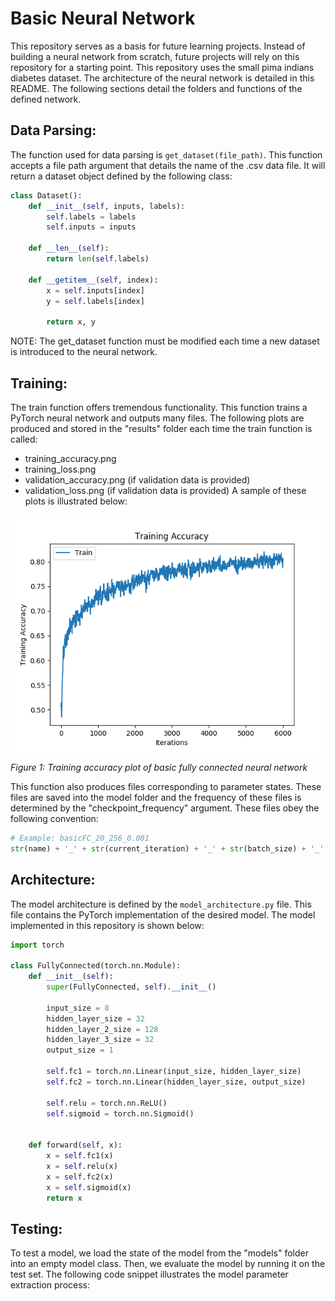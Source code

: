 # Basic Neural Network
This repository serves as a basis for future learning projects. Instead 
of building a neural network from scratch, future projects will rely 
on this repository for a starting point. This repository uses
the small pima indians diabetes dataset. The architecture of the neural
network is detailed in this README. The following sections detail 
the folders and functions of the defined network. 

## Data Parsing:
The function used for data parsing is ```get_dataset(file_path)```. 
This function accepts a file path argument that details the name of the 
.csv data file. It will return a dataset object defined by the following
class:
```python
class Dataset():
    def __init__(self, inputs, labels):
        self.labels = labels
        self.inputs = inputs

    def __len__(self):
        return len(self.labels)

    def __getitem__(self, index):
        x = self.inputs[index]
        y = self.labels[index]

        return x, y
```
NOTE: The get_dataset function must be modified each time a new dataset
is introduced to the neural network.

## Training:
The train function offers tremendous functionality. This function trains
a PyTorch neural network and outputs many files. The following plots are
produced and stored in the "results" folder each time the train function
is called:
- training_accuracy.png
- training_loss.png
- validation_accuracy.png (if validation data is provided)
- validation_loss.png (if validation data is provided)
A sample of these plots is illustrated below:

![](results/training_accuracy.png)

*Figure 1: Training accuracy plot of basic fully connected neural network*

This function also produces files corresponding to parameter states. 
These files are saved into the model folder and the frequency of these
files is determined by the "checkpoint_frequency" argument. These 
files obey the following convention:
```python
# Example: basicFC_20_256_0.001
str(name) + '_' + str(current_iteration) + '_' + str(batch_size) + '_' + str(learning_rate)
```

## Architecture:
The model architecture is defined by the ```model_architecture.py``` file.
This file contains the PyTorch implementation of the desired model. The
model implemented in this repository is shown below:
```python
import torch

class FullyConnected(torch.nn.Module):
    def __init__(self):
        super(FullyConnected, self).__init__()

        input_size = 8
        hidden_layer_size = 32
        hidden_layer_2_size = 128
        hidden_layer_3_size = 32
        output_size = 1

        self.fc1 = torch.nn.Linear(input_size, hidden_layer_size)
        self.fc2 = torch.nn.Linear(hidden_layer_size, output_size)

        self.relu = torch.nn.ReLU()
        self.sigmoid = torch.nn.Sigmoid()


    def forward(self, x):
        x = self.fc1(x)
        x = self.relu(x)
        x = self.fc2(x)
        x = self.sigmoid(x)
        return x
```

## Testing:
To test a model, we load the state of the model from the "models" folder
into an empty model class. Then, we evaluate the model by running it on
the test set. The following code snippet illustrates the model parameter
extraction process:
```python

```
